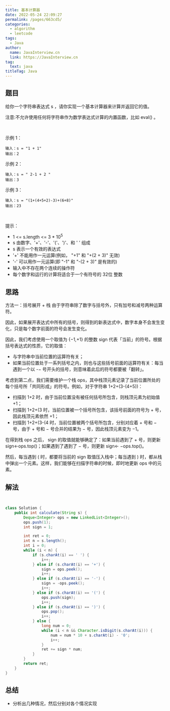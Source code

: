 ```yaml
---
title: 基本计算器
date: 2022-05-24 22:09:27
permalink: /pages/663cd5/
categories: 
  - algorithm
  - leetcode
tags: 
  - Java
author: 
  name: JavaInterview.cn
  link: https://JavaInterview.cn
tag: 
  text: java
titleTag: Java
---
```



## 题目
给你一个字符串表达式 s ，请你实现一个基本计算器来计算并返回它的值。

注意:不允许使用任何将字符串作为数学表达式计算的内置函数，比如 eval() 。

 

示例 1：

    输入：s = "1 + 1"
    输出：2
    
示例 2：

    输入：s = " 2-1 + 2 "
    输出：3
    
示例 3：

    输入：s = "(1+(4+5+2)-3)+(6+8)"
    输出：23
 

提示：

- 1 <= s.length <= 3 * 10<sup>5</sup>
- s 由数字、'+'、'-'、'('、')'、和 ' ' 组成
- s 表示一个有效的表达式
- '+' 不能用作一元运算(例如， "+1" 和 "+(2 + 3)" 无效)
- '-' 可以用作一元运算(即 "-1" 和 "-(2 + 3)" 是有效的)
- 输入中不存在两个连续的操作符
- 每个数字和运行的计算将适合于一个有符号的 32位 整数



## 思路

方法一：括号展开 + 栈
由于字符串除了数字与括号外，只有加号和减号两种运算符。

因此，如果展开表达式中所有的括号，则得到的新表达式中，数字本身不会发生变化，只是每个数字前面的符号会发生变化。

因此，我们考虑使用一个取值为 {−1,+1} 的整数 sign 代表「当前」的符号。根据括号表达式的性质，它的取值：

- 与字符串中当前位置的运算符有关；
- 如果当前位置处于一系列括号之内，则也与这些括号前面的运算符有关：每当遇到一个以 -− 号开头的括号，则意味着此后的符号都要被「翻转」。

考虑到第二点，我们需要维护一个栈 
ops，其中栈顶元素记录了当前位置所处的每个括号所「共同形成」的符号。例如，对于字符串
1+2+(3-(4+5))：

- 扫描到 1+2 时，由于当前位置没有被任何括号所包含，则栈顶元素为初始值 +1；
- 扫描到 1+2+(3 时，当前位置被一个括号所包含，该括号前面的符号为 +
  号，因此栈顶元素依然 +1；
- 扫描到 1+2+(3-(4 时，当前位置被两个括号所包含，分别对应着 + 号和 − 号，由于 +
  号和 − 号合并的结果为 − 号，因此栈顶元素变为 −1。

在得到栈 ops 之后， sign 的取值就能够确定了：如果当前遇到了 + 号，则更新
sign←ops.top()；如果遇到了遇到了 − 号，则更新 sign← −ops.top()。

然后，每当遇到 ( 时，都要将当前的 sign 取值压入栈中；每当遇到 )
时，都从栈中弹出一个元素。这样，我们能够在扫描字符串的时候，即时地更新
ops 中的元素。


## 解法
```java


class Solution {
    public int calculate(String s) {
        Deque<Integer> ops = new LinkedList<Integer>();
        ops.push(1);
        int sign = 1;

        int ret = 0;
        int n = s.length();
        int i = 0;
        while (i < n) {
            if (s.charAt(i) == ' ') {
                i++;
            } else if (s.charAt(i) == '+') {
                sign = ops.peek();
                i++;
            } else if (s.charAt(i) == '-') {
                sign = -ops.peek();
                i++;
            } else if (s.charAt(i) == '(') {
                ops.push(sign);
                i++;
            } else if (s.charAt(i) == ')') {
                ops.pop();
                i++;
            } else {
                long num = 0;
                while (i < n && Character.isDigit(s.charAt(i))) {
                    num = num * 10 + s.charAt(i) - '0';
                    i++;
                }
                ret += sign * num;
            }
        }
        return ret;
    }
}


```

## 总结

- 分析出几种情况，然后分别对各个情况实现 
